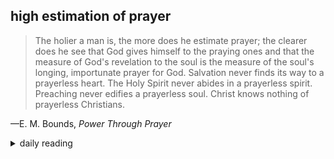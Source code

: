 ## high estimation of prayer

> The holier a man is, the more does he estimate prayer; the clearer does he see that God gives himself to the praying ones and that the measure of God's revelation to the soul is the measure of the soul's longing, importunate prayer for God. Salvation never finds its way to a prayerless heart. The Holy Spirit never abides in a prayerless spirit. Preaching never edifies a prayerless soul. Christ knows nothing of prayerless Christians.

—E. M. Bounds, *Power Through Prayer*

<details markdown="1">
<summary>daily reading</summary>

| {{ page.date | date: "%B %-d, %Y" }} |
| :-------------: |
| [Judg. 15; Acts 19; Jer. 28; Mark 14]({% link _Bible/Bible-year-1.md %}) |
| [WCF 7.1-7.2; WSC 12; WLC 20]({% link _westminster/westminster-month-2.md %}) |
| [The Chalcedonian Definition](https://thewestminsterstandard.org/the-chalcedonian-creed/) |

</details>